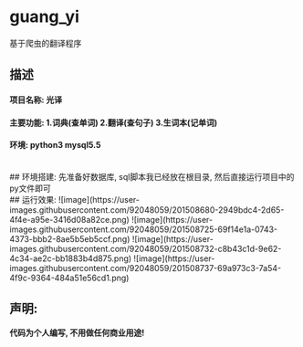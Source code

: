 # guang_yi
基于爬虫的翻译程序
<br/>
## 描述
#### 项目名称: 光译
#### 主要功能: 1.词典(查单词) 2.翻译(查句子) 3.生词本(记单词)
#### 环境: python3 mysql5.5 
<br/>
## 环境搭建:  
  先准备好数据库, sql脚本我已经放在根目录, 然后直接运行项目中的py文件即可
<br/>
## 运行效果: 
![image](https://user-images.githubusercontent.com/92048059/201508680-2949bdc4-2d65-4f4e-a95e-3416d08a82ce.png)
![image](https://user-images.githubusercontent.com/92048059/201508725-69f14e1a-0743-4373-bbb2-8ae5b5eb5ccf.png)
![image](https://user-images.githubusercontent.com/92048059/201508732-c8b43c1d-9e62-4c34-ae2c-bb1883b4d875.png)
![image](https://user-images.githubusercontent.com/92048059/201508737-69a973c3-7a54-4f9c-9364-484a51e56cd1.png)
<br/>

## 声明:
  **代码为个人编写, 不用做任何商业用途!**
